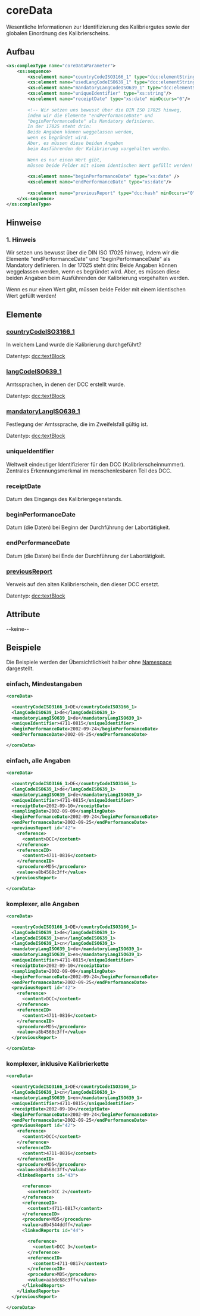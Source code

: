 # coreData

Wesentliche Informationen zur Identifizierung des Kalibriergutes sowie der globalen Einordnung des Kalibrierscheins.

## Aufbau
```xml
<xs:complexType name="coreDataParameter">
    <xs:sequence>
        <xs:element name="countryCodeISO3166_1" type="dcc:elementStringISO3166"/>
        <xs:element name="usedLangCodeISO639_1" type="dcc:elementStringISO639" maxOccurs="unbounded"/>
        <xs:element name="mandatoryLangCodeISO639_1" type="dcc:elementStringISO639" maxOccurs="unbounded"/>
        <xs:element name="uniqueIdentifier" type="xs:string"/>
        <xs:element name="receiptDate" type="xs:date" minOccurs="0"/>
        
        <!-- Wir setzen uns bewusst über die DIN ISO 17025 hinweg, 
        indem wir die Elemente "endPerformanceDate" und 
        "beginPerformanceDate" als Mandatory definieren. 
        In der 17025 steht drin: 
        Beide Angaben können weggelassen werden, 
        wenn es begründet wird. 
        Aber, es müssen diese beiden Angaben 
        beim Ausführenden der Kalibrierung vorgehalten werden.
        
        Wenn es nur einen Wert gibt, 
        müssen beide Felder mit einem identischen Wert gefüllt werden! -->
        
        <xs:element name="beginPerformanceDate" type="xs:date" />
        <xs:element name="endPerformanceDate" type="xs:date"/>
        
        <xs:element name="previousReport" type="dcc:hash" minOccurs="0"/>
    </xs:sequence>
</xs:complexType>
```

## Hinweise

### 1. Hinweis
Wir setzen uns bewusst über die DIN ISO 17025 hinweg, indem wir die Elemente "endPerformanceDate" und "beginPerformanceDate" als Mandatory definieren. In der 17025 steht drin: Beide Angaben können weggelassen werden, wenn es begründet wird. Aber, es müssen diese beiden Angaben beim Ausführenden der Kalibrierung vorgehalten werden. 

Wenn es nur einen Wert gibt, müssen beide Felder mit einem identischen Wert gefüllt werden!


## Elemente

### [countryCodeISO3166_1](../complexTypes/elementStringISO3166.md)
In welchem Land wurde die Kalibrierung durchgeführt?

Datentyp: [dcc:textBlock](../complexTypes/elementStringISO3166.md)

### [langCodeISO639_1](../complexTypes/elementStringISO639.md)
Amtssprachen, in denen der DCC erstellt wurde.

Datentyp: [dcc:textBlock](../complexTypes/elementStringISO639.md)

### [mandatoryLangISO639_1](../complexTypes/elementStringISO639.md)
Festlegung der Amtssprache, die im Zweifelsfall gültig ist.

Datentyp: [dcc:textBlock](../complexTypes/elementStringISO639.md)

### uniqueIdentifier
Weltweit eindeutiger Identifizierer für den DCC (Kalibrierscheinnummer).
Zentrales Erkennungsmerkmal im menschenlesbaren Teil des DCC.

### receiptDate
Datum des Eingangs des Kalibriergegenstands.

### beginPerformanceDate
Datum (die Daten) bei Beginn der Durchführung der Labortätigkeit.

### endPerformanceDate
Datum (die Daten) bei Ende der Durchführung der Labortätigkeit.

### [previousReport](../complexTypes/hash.md)
Verweis auf den alten Kalibrierschein, den dieser DCC ersetzt.

Datentyp: [dcc:textBlock](../complexTypes/hash.md)

## Attribute
--keine--

## Beispiele
Die Beispiele werden der Übersichtlichkeit halber ohne [Namespace](../namespace.md) dargestellt.

### einfach, Mindestangaben
```xml
<coreData>

  <countryCodeISO3166_1>DE</countryCodeISO3166_1>
  <langCodeISO639_1>de</langCodeISO639_1>
  <mandatoryLangISO639_1>de</mandatoryLangISO639_1>
  <uniqueIdentifier>4711-0815</uniqueIdentifier>
  <beginPerformanceDate>2002-09-24</beginPerformanceDate>
  <endPerformanceDate>2002-09-25</endPerformanceDate>

</coreData>
```

### einfach, alle Angaben
```xml
<coreData>

  <countryCodeISO3166_1>DE</countryCodeISO3166_1>
  <langCodeISO639_1>de</langCodeISO639_1>
  <mandatoryLangISO639_1>de</mandatoryLangISO639_1>
  <uniqueIdentifier>4711-0815</uniqueIdentifier>
  <receiptDate>2002-09-10</receiptDate>
  <samplingDate>2002-09-09</samplingDate>
  <beginPerformanceDate>2002-09-24</beginPerformanceDate>
  <endPerformanceDate>2002-09-25</endPerformanceDate>
  <previousReport id="42">
    <reference>
      <content>DCC</content>
    </reference>
    <referenceID>
      <content>4711-0816</content>
    </referenceID>
    <procedure>MD5</procedure>
    <value>a8b4568c3ff</value>
  </previousReport>

</coreData>
```

### komplexer, alle Angaben
```xml
<coreData>

  <countryCodeISO3166_1>DE</countryCodeISO3166_1>
  <langCodeISO639_1>de</langCodeISO639_1>
  <langCodeISO639_1>en</langCodeISO639_1>
  <langCodeISO639_1>cn</langCodeISO639_1>
  <mandatoryLangISO639_1>de</mandatoryLangISO639_1>
  <mandatoryLangISO639_1>en</mandatoryLangISO639_1>
  <uniqueIdentifier>4711-0815</uniqueIdentifier>
  <receiptDate>2002-09-10</receiptDate>
  <samplingDate>2002-09-09</samplingDate>
  <beginPerformanceDate>2002-09-24</beginPerformanceDate>
  <endPerformanceDate>2002-09-25</endPerformanceDate>
  <previousReport id="42">
    <reference>
      <content>DCC</content>
    </reference>
    <referenceID>
      <content>4711-0816</content>
    </referenceID>
    <procedure>MD5</procedure>
    <value>a8b4568c3ff</value>
  </previousReport>

</coreData>
```

### komplexer, inklusive Kalibrierkette
```xml
<coreData>

  <countryCodeISO3166_1>DE</countryCodeISO3166_1>
  <langCodeISO639_1>cn</langCodeISO639_1>
  <mandatoryLangISO639_1>en</mandatoryLangISO639_1>
  <uniqueIdentifier>4711-0815</uniqueIdentifier>
  <receiptDate>2002-09-10</receiptDate>
  <beginPerformanceDate>2002-09-24</beginPerformanceDate>
  <endPerformanceDate>2002-09-25</endPerformanceDate>
  <previousReport id="42">
    <reference>
      <content>DCC</content>
    </reference>
    <referenceID>
      <content>4711-0816</content>
    </referenceID>
    <procedure>MD5</procedure>
    <value>a8b4568c3ff</value>
    <linkedReports id="43">

      <reference>
        <content>DCC 2</content>
      </reference>
      <referenceID>
        <content>4711-0817</content>
      </referenceID>
      <procedure>MD5</procedure>
      <value>a8b4544ddff</value>
      <linkedReports id="44">

        <reference>
          <content>DCC 3</content>
        </reference>
        <referenceID>
          <content>4711-0817</content>
        </referenceID>
        <procedure>MD5</procedure>
        <value>aabdc68c3ff</value>
      </linkedReports>
    </linkedReports>
  </previousReport>

</coreData>
```

